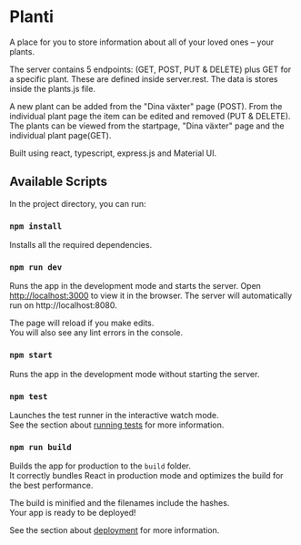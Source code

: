 # Planti

A place for you to store information about all of your loved ones – your plants.

The server contains 5 endpoints: (GET, POST, PUT & DELETE) plus GET for a specific plant. These are defined inside server.rest. The data is stores inside the plants.js file.

A new plant can be added from the "Dina växter" page (POST). From the individual plant page the item can be edited and removed (PUT & DELETE). The plants can be viewed from the startpage, "Dina växter" page and the individual plant page(GET).

Built using react, typescript, express.js and Material UI.

## Available Scripts

In the project directory, you can run:

### `npm install`

Installs all the required dependencies.

### `npm run dev`

Runs the app in the development mode and starts the server.
Open [http://localhost:3000](http://localhost:3000) to view it in the browser.
The server will automatically run on http://localhost:8080.

The page will reload if you make edits.\
You will also see any lint errors in the console.

### `npm start`

Runs the app in the development mode without starting the server.

### `npm test`

Launches the test runner in the interactive watch mode.\
See the section about [running tests](https://facebook.github.io/create-react-app/docs/running-tests) for more information.

### `npm run build`

Builds the app for production to the `build` folder.\
It correctly bundles React in production mode and optimizes the build for the best performance.

The build is minified and the filenames include the hashes.\
Your app is ready to be deployed!

See the section about [deployment](https://facebook.github.io/create-react-app/docs/deployment) for more information.
